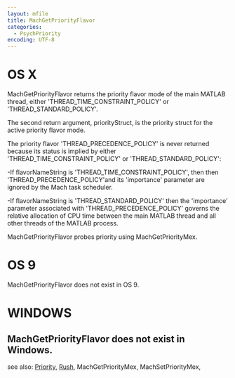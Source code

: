 ```yaml
---
layout: mfile
title: MachGetPriorityFlavor
categories:
  - PsychPriority
encoding: UTF-8
---
```


# OS X

MachGetPriorityFlavor returns the priority flavor mode of the main
MATLAB thread, either 'THREAD\_TIME\_CONSTRAINT\_POLICY' or
'THREAD\_STANDARD\_POLICY'.

The second return argument, priorityStruct, is the  priority struct for
the active priority flavor mode.

The priority flavor 'THREAD\_PRECEDENCE\_POLICY' is never returned
because its status is implied  by either 'THREAD\_TIME\_CONSTRAINT\_POLICY'
or  'THREAD\_STANDARD\_POLICY':

  -If flavorNameString is 'THREAD\_TIME\_CONSTRAINT\_POLICY', then then
  'THREAD\_PRECEDENCE\_POLICY'and its 'importance' parameter  are ignored
  by the Mach task scheduler.

  -If flavorNameString is 'THREAD\_STANDARD\_POLICY' then the 'importance'
  parameter associated with 'THREAD\_PRECEDENCE\_POLICY' governs the
  relative allocation of CPU time between the main MATLAB thread and all
  other threads of the MATLAB process.

MachGetPriorityFlavor probes priority using MachGetPriorityMex.

# OS 9

MachGetPriorityFlavor does not exist in OS 9.

# WINDOWS

MachGetPriorityFlavor does not exist in Windows.
----

see also: [Priority](/docs/Priority), [Rush](/docs/Rush), MachGetPriorityMex, MachSetPriorityMex,